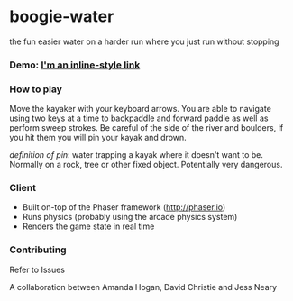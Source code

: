 # boogie-water
the fun easier water on a harder run where you just run without stopping

### Demo: [I'm an inline-style link](https://boogie-water.netlify.com)

### How to play
Move the kayaker with your keyboard arrows. You are able to navigate using two keys at a time to backpaddle and forward paddle as well as perform sweep strokes. Be careful of the side of the river and boulders, If you hit them you will pin your kayak and drown.

_definition of pin_: water trapping a kayak where it doesn't want to be. Normally on a rock, tree or other fixed object. Potentially very dangerous.

### Client
- Built on-top of the Phaser framework (http://phaser.io)
- Runs physics (probably using the arcade physics system)
- Renders the game state in real time

### Contributing
Refer to Issues

A collaboration between Amanda Hogan, David Christie and Jess Neary
